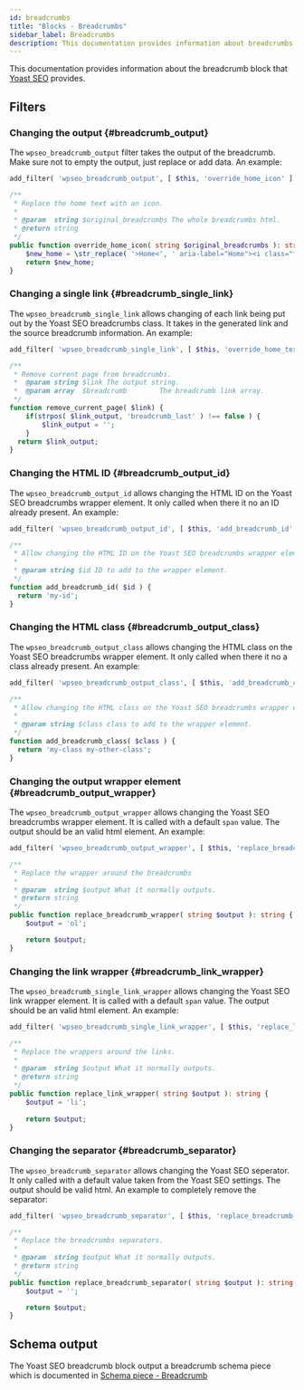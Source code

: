 ```yaml
---
id: breadcrumbs
title: "Blocks - Breadcrumbs"
sidebar_label: Breadcrumbs
description: This documentation provides information about breadcrumbs block.
---
```


This documentation provides information about the breadcrumb block
that [Yoast SEO](https://yoast.com/wordpress/plugins/seo/) provides.

## Filters

### Changing the output {#breadcrumb_output}

The `wpseo_breadcrumb_output` filter takes the output of the breadcrumb. Make sure not to empty the output, just replace
or add data. An example:

```php
add_filter( 'wpseo_breadcrumb_output', [ $this, 'override_home_icon' ] );

/**
 * Replace the home text with an icon.
 *
 * @param  string $original_breadcrumbs The whole breadcrumbs html.
 * @return string
 */
public function override_home_icon( string $original_breadcrumbs ): string {
    $new_home = \str_replace( '>Home<', ' aria-label="Home"><i class="fa fa-homeicon" aria-hidden="true"></i><', $original_breadcrumbs );
    return $new_home;
}
```

### Changing a single link {#breadcrumb_single_link}

The `wpseo_breadcrumb_single_link` allows changing of each link being put out by the Yoast SEO breadcrumbs class. It
takes in the generated link and the source breadcrumb information. An example:

```php
add_filter( 'wpseo_breadcrumb_single_link', [ $this, 'override_home_text' ] );

/**
 * Remove current page from breadcrumbs.
 *  @param string $link The output string.
 *  @param array  $breadcrumb        The breadcrumb link array.
 */
function remove_current_page( $link) {
	if(strpos( $link_output, 'breadcrumb_last' ) !== false ) {
		$link_output = '';
	}
  return $link_output;
}
```

### Changing the HTML ID {#breadcrumb_output_id}

The `wpseo_breadcrumb_output_id` allows changing the HTML ID on the Yoast SEO breadcrumbs wrapper element. It only called when there it no an ID already present. An example:

```php
add_filter( 'wpseo_breadcrumb_output_id', [ $this, 'add_breadcrumb_id' ] );

/**
 * Allow changing the HTML ID on the Yoast SEO breadcrumbs wrapper element.
 *
 * @param string $id ID to add to the wrapper element.
 */
function add_breadcrumb_id( $id ) {
  return 'my-id';
}
```

### Changing the HTML class {#breadcrumb_output_class}

The `wpseo_breadcrumb_output_class` allows changing the HTML class on the Yoast SEO breadcrumbs wrapper element. It only called when there it no a class already present. An example:

```php
add_filter( 'wpseo_breadcrumb_output_class', [ $this, 'add_breadcrumb_class' ] );

/**
 * Allow changing the HTML class on the Yoast SEO breadcrumbs wrapper element.
 *
 * @param string $class class to add to the wrapper element.
 */
function add_breadcrumb_class( $class ) {
  return 'my-class my-other-class';
}
```

### Changing the output wrapper element {#breadcrumb_output_wrapper}

The `wpseo_breadcrumb_output_wrapper` allows changing the Yoast SEO breadcrumbs wrapper element. It is called with a default `span` value. The output should be an valid html element. An example:

```php
add_filter( 'wpseo_breadcrumb_output_wrapper', [ $this, 'replace_breadcrumb_wrapper' ] );

/**
 * Replace the wrapper around the breadcrumbs
 *
 * @param  string $output What it normally outputs.
 * @return string
 */
public function replace_breadcrumb_wrapper( string $output ): string {
    $output = 'ol';

    return $output;
}
```
### Changing the link wrapper {#breadcrumb_link_wrapper}

The `wpseo_breadcrumb_single_link_wrapper` allows changing the Yoast SEO link wrapper element. It is called with a default `span` value. The output should be an valid html element. An example:

```php
add_filter( 'wpseo_breadcrumb_single_link_wrapper', [ $this, 'replace_link_wrapper' ] );

/**
 * Replace the wrappers around the links.
 *
 * @param  string $output What it normally outputs.
 * @return string
 */
public function replace_link_wrapper( string $output ): string {
    $output = 'li';
    
    return $output;
}
```

### Changing the separator {#breadcrumb_separator}

The `wpseo_breadcrumb_separator` allows changing the Yoast SEO seperator. It only called with a default value taken from the Yoast SEO settings. The output should be valid html. An example to completely remove the separator:

```php
add_filter( 'wpseo_breadcrumb_separator', [ $this, 'replace_breadcrumb_separator' ] );

/**
 * Replace the breadcrumbs separators.
 *
 * @param  string $output What it normally outputs.
 * @return string
 */
public function replace_breadcrumb_separator( string $output ): string {
    $output = '';

    return $output;
}
```

## Schema output

The Yoast SEO breadcrumb block output a breadcrumb schema piece which is documented
in [Schema piece - Breadcrumb](/features/schema/pieces/breadcrumb/)
